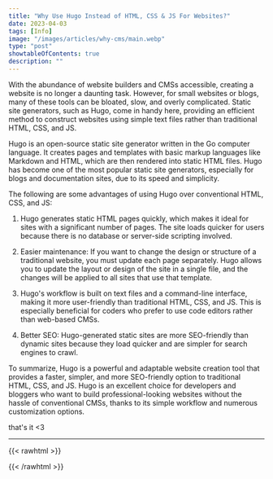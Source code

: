 ```yaml
---
title: "Why Use Hugo Instead of HTML, CSS & JS For Websites?"
date: 2023-04-03
tags: [Info]
image: "/images/articles/why-cms/main.webp"
type: "post"
showtableOfContents: true
description: ""
---
```


With the abundance of website builders and CMSs accessible, creating a website is no longer a daunting task. However, for small websites or blogs, many of these tools can be bloated, slow, and overly complicated. Static site generators, such as Hugo, come in handy here, providing an efficient method to construct websites using simple text files rather than traditional HTML, CSS, and JS.

Hugo is an open-source static site generator written in the Go computer language. It creates pages and templates with basic markup languages like Markdown and HTML, which are then rendered into static HTML files. Hugo has become one of the most popular static site generators, especially for blogs and documentation sites, due to its speed and simplicity.

The following are some advantages of using Hugo over conventional HTML, CSS, and JS:

1. Hugo generates static HTML pages quickly, which makes it ideal for sites with a significant number of pages. The site loads quicker for users because there is no database or server-side scripting involved.

2. Easier maintenance: If you want to change the design or structure of a traditional website, you must update each page separately. Hugo allows you to update the layout or design of the site in a single file, and the changes will be applied to all sites that use that template.

3. Hugo's workflow is built on text files and a command-line interface, making it more user-friendly than traditional HTML, CSS, and JS. This is especially beneficial for coders who prefer to use code editors rather than web-based CMSs.

4. Better SEO: Hugo-generated static sites are more SEO-friendly than dynamic sites because they load quicker and are simpler for search engines to crawl.

To summarize, Hugo is a powerful and adaptable website creation tool that provides a faster, simpler, and more SEO-friendly option to traditional HTML, CSS, and JS. Hugo is an excellent choice for developers and bloggers who want to build professional-looking websites without the hassle of conventional CMSs, thanks to its simple workflow and numerous customization options.

that's it <3

---

{{< rawhtml >}} 
<script src="https://utteranc.es/client.js"
        repo="mansoorbarri/website"
        issue-term="title"
        theme="github-light"
        crossorigin="anonymous"
        async>
</script>
{{< /rawhtml >}}